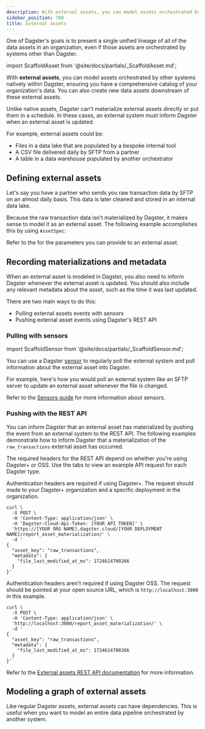 ```yaml
---
description: With external assets, you can model assets orchestrated by other systems natively within Dagster, ensuring you have a comprehensive catalog of your organization's data, and can also create new data assets downstream of these external assets.
sidebar_position: 700
title: External assets
---
```


One of Dagster's goals is to present a single unified lineage of all of the data assets in an organization, even if those assets are orchestrated by systems other than Dagster.

import ScaffoldAsset from '@site/docs/partials/\_ScaffoldAsset.md';

<ScaffoldAsset />

With **external assets**, you can model assets orchestrated by other systems natively within Dagster, ensuring you have a comprehensive catalog of your organization's data. You can also create new data assets downstream of these external assets.

Unlike native assets, Dagster can't materialize external assets directly or put them in a schedule. In these cases, an external system must inform Dagster when an external asset is updated.

For example, external assets could be:

- Files in a data lake that are populated by a bespoke internal tool
- A CSV file delivered daily by SFTP from a partner
- A table in a data warehouse populated by another orchestrator

## Defining external assets

Let's say you have a partner who sends you raw transaction data by SFTP on an almost daily basis. This data is later cleaned and stored in an internal data lake.

Because the raw transaction data isn't materialized by Dagster, it makes sense to model it as an external asset. The following example accomplishes this by using `AssetSpec`:

<CodeExample path="docs_snippets/docs_snippets/guides/data-modeling/external-assets/creating-external-assets.py" language="python" title="src/<project_name>/defs/assets.py" />

Refer to the <PyObject section="assets" module="dagster" object="AssetSpec" /> for the parameters you can provide to an external asset.

## Recording materializations and metadata

When an external asset is modeled in Dagster, you also need to inform Dagster whenever the external asset is updated. You should also include any relevant metadata about the asset, such as the time it was last updated.

There are two main ways to do this:

- Pulling external assets events with sensors
- Pushing external asset events using Dagster's REST API

### Pulling with sensors

import ScaffoldSensor from '@site/docs/partials/\_ScaffoldSensor.md';

<ScaffoldSensor />

You can use a Dagster [sensor](/guides/automate/sensors) to regularly poll the external system and pull information about the external asset into Dagster.

For example, here's how you would poll an external system like an SFTP server to update an external asset whenever the file is changed.

<CodeExample path="docs_snippets/docs_snippets/guides/data-modeling/external-assets/pulling-with-sensors.py" language="python" title="src/<project_name>/defs/sensors.py" />

Refer to the [Sensors guide](/guides/automate/sensors) for more information about sensors.

### Pushing with the REST API

You can inform Dagster that an external asset has materialized by pushing the event from an external system to the REST API. The following examples demonstrate how to inform Dagster that a materialization of the `raw_transactions` external asset has occurred.

The required headers for the REST API depend on whether you're using Dagster+ or OSS. Use the tabs to view an example API request for each Dagster type.

<Tabs>
<TabItem value="dagster-plus" label="Dagster+">

Authentication headers are required if using Dagster+. The request should made to your Dagster+ organization and a specific deployment in the organization.

```shell
curl \
  -X POST \
  -H 'Content-Type: application/json' \
  -H 'Dagster-Cloud-Api-Token: [YOUR API TOKEN]' \
  'https://[YOUR ORG NAME].dagster.cloud/[YOUR DEPLOYMENT NAME]/report_asset_materialization/' \
  -d '
{
  "asset_key": "raw_transactions",
  "metadata": {
    "file_last_modified_at_ms": 1724614700266
  }
}'
```

</TabItem>
<TabItem value="oss" label="OSS">

Authentication headers aren't required if using Dagster OSS. The request should be pointed at your open source URL, which is `http://localhost:3000` in this example.

```shell
curl \
  -X POST \
  -H 'Content-Type: application/json' \
  'http://localhost:3000/report_asset_materialization/' \
  -d '
{
  "asset_key": "raw_transactions",
  "metadata": {
    "file_last_modified_at_ms": 1724614700266
  }
}'
```

</TabItem>
</Tabs>

Refer to the [External assets REST API documentation](/api/dagster/external-assets-rest-api) for more information.

## Modeling a graph of external assets

Like regular Dagster assets, external assets can have dependencies. This is useful when you want to model an entire data pipeline orchestrated by another system.

<CodeExample path="docs_snippets/docs_snippets/guides/data-modeling/external-assets/dag-of-external-assets.py" language="python" title="src/<project_name>/defs/assets.py" />
